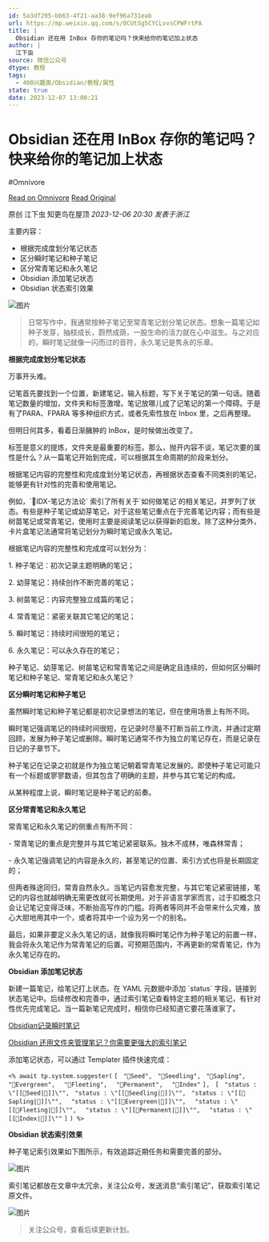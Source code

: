 ```yaml
---
id: 5a3df295-bb63-4f21-aa38-9ef96a731eab
url: https://mp.weixin.qq.com/s/0CUtSg5CYCLvvsCPWFrtPA
title: |
  Obsidian 还在用 InBox 存你的笔记吗？快来给你的笔记加上状态
author: |
  江下虫
source: 微信公众号
dtype: 教程
tags:
  - 400兴趣类/Obsidian/教程/属性
state: true
date: 2023-12-07 13:00:21
---
```



# Obsidian 还在用 InBox 存你的笔记吗？快来给你的笔记加上状态
#Omnivore

[Read on Omnivore](https://omnivore.app/me/https-mp-weixin-qq-com-s-0-c-ut-sg-5-cyc-lvvs-cpw-frt-pa-18c42a5d4f9)
[Read Original](https://mp.weixin.qq.com/s/0CUtSg5CYCLvvsCPWFrtPA)

原创  江下虫  知更鸟在屋顶 _2023-12-06 20:30_ _发表于浙江_ 

主要内容：

* 根据完成度划分笔记状态
* 区分瞬时笔记和种子笔记
* 区分常青笔记和永久笔记
* Obsidian 添加笔记状态
* Obsidian 状态索引效果

![图片](https://proxy-prod.omnivore-image-cache.app/0x0,sM0HfVOb6YnRwxERITWkWLBaM829pK_3sKoQ7S9B_gec/https://mmbiz.qpic.cn/sz_mmbiz_png/hp9XO4U4Gj8a7icz0EWsmJ3XSc0lg5VuTEgkppLr8R18vvB5hpsV4RkcibicNjAb6deMVGF6k3EEfIxYXX9icmkWDw/640?wx_fmt=png&from=appmsg)

> 日常写作中，我通常按种子笔记至常青笔记划分笔记状态。想象一篇笔记如种子发芽，抽枝成长，蔚然成荫，一股生命的活力就在心中滋生。与之对应的，瞬时笔记就像一闪而过的音符，永久笔记是隽永的乐章。

**根据完成度划分笔记状态**

万事开头难。  

记笔首先要找到一个位置，新建笔记，输入标题，写下关于笔记的第一句话。随着笔记数量的增加，文件夹和标签激增。笔记放哪儿成了记笔记的第一个障碍。于是有了PARA、FPARA 等多种组织方式，或者先索性放在 Inbox 里，之后再整理。

但明日何其多，看着日渐臃肿的 InBox，是时候做出改变了。

标签是意义的提炼，文件夹是最重要的标签。那么，抛开内容不谈，笔记次要的属性是什么？从一篇笔记开始到完成，可以根据其生命周期的阶段来划分。

根据笔记内容的完整性和完成度划分笔记状态，再根据状态查看不同类别的笔记，能够更有针对性的完善和使用笔记。

例如，\`🧭IDX-笔记方法论\` 索引了所有关于\`如何做笔记\`的相关笔记，并罗列了状态。有些是种子笔记或幼芽笔记，对于这些笔记重点在于完善笔记内容；而有些是树苗笔记或常青笔记，使用时主要是阅读笔记以获得新的启发。除了这种分类外，卡片盒笔记法通常将笔记划分为瞬时笔记或永久笔记。

根据笔记内容的完整性和完成度可以划分为：

1\. 种子笔记：初次记录主题明确的笔记；

2\. 幼芽笔记：持续创作不断完善的笔记；

3\. 树苗笔记：内容完整独立成篇的笔记；

4\. 常青笔记：紧密关联其它笔记的笔记；

5\. 瞬时笔记：持续时间很短的笔记；

6\. 永久笔记：可以永久存在的笔记；

种子笔记、幼芽笔记、树苗笔记和常青笔记之间是确定且连续的，但如何区分瞬时笔记和种子笔记、常青笔记和永久笔记？

**区分瞬时笔记和种子笔记**

虽然瞬时笔记和种子笔记都是初次记录想法的笔记，但在使用场景上有所不同。

瞬时笔记强调笔记的持续时间很短，在记录时尽量不打断当前工作流，并通过定期回顾，发展为种子笔记或删除。瞬时笔记通常不作为独立的笔记存在，而是记录在日记的子章节下。

种子笔记在记录之初就是作为独立笔记朝着常青笔记发展的。即使种子笔记可能只有一个标题或寥寥数语，但其包含了明确的主题，并参与其它笔记的构成。

从某种程度上说，瞬时笔记是种子笔记的前奏。

**区分常青笔记和永久笔记**

常青笔记和永久笔记的侧重点有所不同：

\- 常青笔记的重点是完整并与其它笔记紧密联系。独木不成林，唯森林常青；

\- 永久笔记强调笔记的内容是永久的，甚至笔记的位置、索引方式也将是长期固定的；

但两者殊途同归，常青自然永久。当笔记内容愈发完整，与其它笔记紧密链接，笔记的内容也就越明确无需更改就可长期使用。对于非语言学家而言，过于扣概念只会让记笔记变得泛味，不断抬高写作的门槛。将两者等同并不会带来什么灾难，放心大胆地用其中一个，或者将其中一个设为另一个的别名。

最后，如果非要定义永久笔记的话，就像我将瞬时笔记作为种子笔记的前置一样，我会将永久笔记作为常青笔记的后置。可预期范围内，不再更新的常青笔记，作为永久笔记存在的。

**Obsidian 添加笔记状态**

新建一篇笔记，给笔记打上状态。在 YAML 元数据中添加 \`status\` 字段，链接到状态笔记中。后续修改和完善中，通过索引笔记查看特定主题的相关笔记，有针对性优先完成笔记。当一篇新笔记完成时，相信你已经知道它要花落谁家了。

[Obsidian记录瞬时笔记](http://mp.weixin.qq.com/s?%5F%5Fbiz=MzI5MzMxMTU1OQ==&mid=2247483923&idx=1&sn=2cfabc40715e125d30f7f3fcf94723de&chksm=ec75473bdb02ce2d7d63c87af5524753707965b44ed1a6f1c49ec59584a6ed0ca048ff5cad11&scene=21#wechat%5Fredirect)  

[Obsidian 还用文件夹管理笔记？你需要更强大的索引笔记](http://mp.weixin.qq.com/s?%5F%5Fbiz=MzI5MzMxMTU1OQ==&mid=2247483923&idx=1&sn=2cfabc40715e125d30f7f3fcf94723de&chksm=ec75473bdb02ce2d7d63c87af5524753707965b44ed1a6f1c49ec59584a6ed0ca048ff5cad11&scene=21#wechat%5Fredirect)

添加笔记状态，可以通过 Templater 插件快速完成：  

`<% await tp.system.suggester(` `[` `  "🍒Seed", ` `  "🌱Seedling", ` `  "🌴Sapling", ` `  "🌲Evergreen",` `  "🎵Fleeting",` `  "🎼Permanent",` `  "🧭Index"` `], ` `[` `  "status : \"[[🍒Seed|🍒]]\"", ` `  "status : \"[[🌱Seedling|🌱]]\"", ` `  "status : \"[[🌴Sapling|🌴]]\"", ` `  "status : \"[[🌲Evergreen|🌲]]\"",` `  "status : \"[[🎵Fleeting|🎵]]\"",` `  "status : \"[[🎼Permanent|🎼]]\"",` `  "status : \"[[🧭Index|🧭]]\""` `]` `) %>` `  
`

**Obsidian 状态索引效果**

种子笔记索引效果如下图所示，有效追踪近期任务和需要完善的部分。  

![图片](https://proxy-prod.omnivore-image-cache.app/0x0,sdqzkhf8AWrrDJAmjoPxtLRDdtQmRAf-uOthBfpck1Jg/https://mmbiz.qpic.cn/sz_mmbiz_png/hp9XO4U4Gj8a7icz0EWsmJ3XSc0lg5VuTwyzJem5qlyvqKvcqdhF1AVCVCQyzuGOCC1ewPTf0ib8oibSOFIYgF4Zw/640?wx_fmt=png&from=appmsg)

索引笔记都放在文章中太冗余，关注公众号，发送消息“索引笔记”，获取索引笔记原文件。  

![图片](https://proxy-prod.omnivore-image-cache.app/0x0,s-J1KedmUL4iHyznLpRQbKqUeTQjDkSNmloASbNAv0Fg/https://mmbiz.qpic.cn/sz_mmbiz_png/hp9XO4U4Gj8a7icz0EWsmJ3XSc0lg5VuTdSq1qrc8Ch0CvvXhIKzGQ7vZzTagomjzkQAmiaIlXcaCIZzO27MiaoNg/640?wx_fmt=png&from=appmsg)

> 关注公众号，查看后续更新计划。



